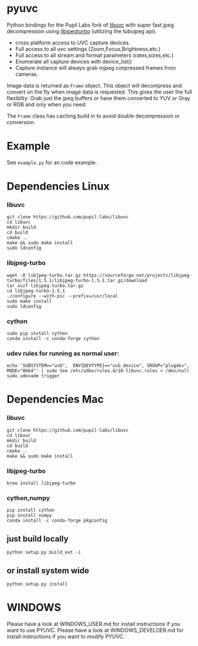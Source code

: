 pyuvc
=======

Python bindings for the Pupil Labs fork of [libuvc](https://github.com/pupil-labs/libuvc) with super fast jpeg decompression using [libjpegturbo](http://libjpeg-turbo.virtualgl.org/) (utilizing the tubojpeg api).

* cross platform access to UVC capture devices.
* Full access to all uvc settings (Zoom,Focus,Brightness,etc.)
* Full access to all stream and format parameters (rates,sizes,etc.)
* Enumerate all capture devices with device_list()
* Capture instance will always grab mjpeg conpressed frames from cameras.

Image data is returned as `Frame` object. This object will decompress and convert on the fly when image data is requested.
This gives the user the full flexiblity: Grab just the jpeg buffers or have them converted to YUV or Gray or RGB and only when you need.

The `Frame` class has caching build in to avoid double decompression or conversion.


# Example
See `example.py` for an code example.

# Dependencies Linux

### libuvc
```
git clone https://github.com/pupil-labs/libuvc
cd libuvc
mkdir build
cd build
cmake ..
make && sudo make install
sudo ldconfig
```

### libjpeg-turbo
```
wget -O libjpeg-turbo.tar.gz https://sourceforge.net/projects/libjpeg-turbo/files/1.5.1/libjpeg-turbo-1.5.1.tar.gz/download
tar xvzf libjpeg-turbo.tar.gz
cd libjpeg-turbo-1.5.1
./configure --with-pic --prefix=/usr/local
sudo make install
sudo ldconfig
```

### cython
```
sudo pip install cython
conda install -c conda-forge cython
```

### udev rules for running as normal user:
```
echo 'SUBSYSTEM=="usb",  ENV{DEVTYPE}=="usb_device", GROUP="plugdev", MODE="0664"' | sudo tee /etc/udev/rules.d/10-libuvc.rules > /dev/null
sudo udevadm trigger
```

# Dependencies Mac

### libuvc
```
git clone https://github.com/pupil-labs/libuvc
cd libuvc
mkdir build
cd build
cmake ..
make && sudo make install
```

### libjpeg-turbo

```
brew install libjpeg-turbo
```

### cython,numpy
```
pip install cython
pip install numpy
conda install -c conda-forge pkgconfig
```

## just build locally
```
python setup.py build_ext -i
```

## or install system wide
```
python setup.py install
```

# WINDOWS

Please have a look at WINDOWS_USER.md for install instructions if you want to use PYUVC.
Please have a look at WINDOWS_DEVELOER.md for install instructions if you want to modify PYUVC.
